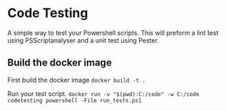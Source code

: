 # Code Testing
A simple way to test your Powershell scripts.  This will preform a lint test using PSScriptanalyser and a unit test using Pester.

## Build the docker image

First build the docker image
`docker build -t .`

Run your test script.
`docker run -v "$(pwd):C:/code" -w C:/code codetesting powershell -File run_tests.ps1`
